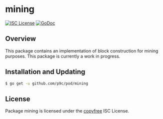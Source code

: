 # mining

[![ISC License](http://img.shields.io/badge/license-ISC-blue.svg)](http://copyfree.org)
[![GoDoc](https://img.shields.io/badge/godoc-reference-blue.svg)](http://godoc.org/github.com/p9c/pod/mining)

## Overview

This package contains an implementation of block construction for mining purposes. This package is currently a work in progress.

## Installation and Updating

```bash
$ go get -u github.com/p9c/pod/mining
```

## License

Package mining is licensed under the [copyfree](http://copyfree.org) ISC License.
